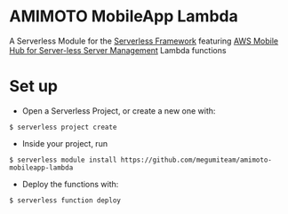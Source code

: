 # AMIMOTO MobileApp Lambda
A Serverless Module for the [Serverless Framework](http://www.serverless.com/) featuring [AWS Mobile Hub for Server-less Server Management](https://amimoto-ami.com/2015/11/27/aws-mobile-hub-gives-us-the-server-less-server-management/) Lambda functions

# Set up
* Open a Serverless Project, or create a new one with:
```
$ serverless project create
```
* Inside your project, run
```
$ serverless module install https://github.com/megumiteam/amimoto-mobileapp-lambda
```
* Deploy the functions with:
```
$ serverless function deploy
```
